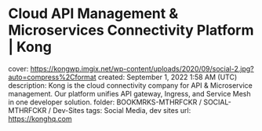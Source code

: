 # Cloud API Management & Microservices Connectivity Platform | Kong

cover: https://kongwp.imgix.net/wp-content/uploads/2020/09/social-2.jpg?auto=compress%2Cformat
created: September 1, 2022 1:58 AM (UTC)
description: Kong is the cloud connectivity company for API & Microservice management. Our platform unifies API gateway, Ingress, and Service Mesh in one developer solution.
folder: BOOKMRKS-MTHRFCKR / SOCIAL-MTHRFCKR / Dev-Sites
tags: Social Media, dev sites
url: https://konghq.com